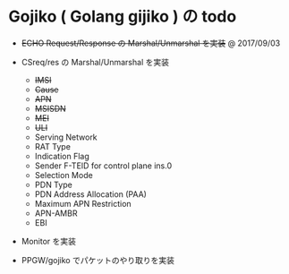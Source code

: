 # Gojiko  ( Golang gijiko ) の todo

- ~~ECHO Request/Response の Marshal/Unmarshal を実装~~ @ 2017/09/03
- CSreq/res の Marshal/Unmarshal を実装
  + ~~IMSI~~
  + ~~Cause~~
  + ~~APN~~
  + ~~MSISDN~~
  + ~~MEI~~
  + ~~ULI~~
  + Serving Network
  + RAT Type
  + Indication Flag
  + Sender F-TEID for control plane  ins.0
  + Selection Mode
  + PDN Type
  + PDN Address Allocation (PAA)
  + Maximum APN Restriction
  + APN-AMBR
  + EBI


- Monitor を実装
- PPGW/gojiko でパケットのやり取りを実装
